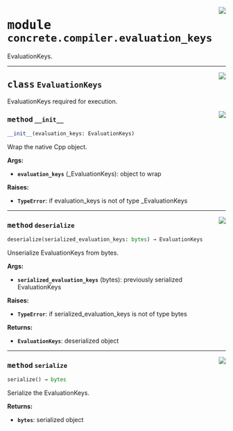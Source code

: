 <!-- markdownlint-disable -->

<a href="../../tempdirectoryforapidocs/.venvtrash/lib/python3.10/site-packages/concrete/compiler/evaluation_keys.py#L0"><img align="right" style="float:right;" src="https://img.shields.io/badge/-source-cccccc?style=flat-square"></a>

# <kbd>module</kbd> `concrete.compiler.evaluation_keys`
EvaluationKeys. 



---

<a href="../../tempdirectoryforapidocs/.venvtrash/lib/python3.10/site-packages/concrete/compiler/evaluation_keys.py#L15"><img align="right" style="float:right;" src="https://img.shields.io/badge/-source-cccccc?style=flat-square"></a>

## <kbd>class</kbd> `EvaluationKeys`
EvaluationKeys required for execution. 

<a href="../../tempdirectoryforapidocs/.venvtrash/lib/python3.10/site-packages/concrete/compiler/evaluation_keys.py#L20"><img align="right" style="float:right;" src="https://img.shields.io/badge/-source-cccccc?style=flat-square"></a>

### <kbd>method</kbd> `__init__`

```python
__init__(evaluation_keys: EvaluationKeys)
```

Wrap the native Cpp object. 



**Args:**
 
 - <b>`evaluation_keys`</b> (_EvaluationKeys):  object to wrap 



**Raises:**
 
 - <b>`TypeError`</b>:  if evaluation_keys is not of type _EvaluationKeys 




---

<a href="../../tempdirectoryforapidocs/.venvtrash/lib/python3.10/site-packages/concrete/compiler/evaluation_keys.py#L43"><img align="right" style="float:right;" src="https://img.shields.io/badge/-source-cccccc?style=flat-square"></a>

### <kbd>method</kbd> `deserialize`

```python
deserialize(serialized_evaluation_keys: bytes) → EvaluationKeys
```

Unserialize EvaluationKeys from bytes. 



**Args:**
 
 - <b>`serialized_evaluation_keys`</b> (bytes):  previously serialized EvaluationKeys 



**Raises:**
 
 - <b>`TypeError`</b>:  if serialized_evaluation_keys is not of type bytes 



**Returns:**
 
 - <b>`EvaluationKeys`</b>:  deserialized object 

---

<a href="../../tempdirectoryforapidocs/.venvtrash/lib/python3.10/site-packages/concrete/compiler/evaluation_keys.py#L35"><img align="right" style="float:right;" src="https://img.shields.io/badge/-source-cccccc?style=flat-square"></a>

### <kbd>method</kbd> `serialize`

```python
serialize() → bytes
```

Serialize the EvaluationKeys. 



**Returns:**
 
 - <b>`bytes`</b>:  serialized object 


